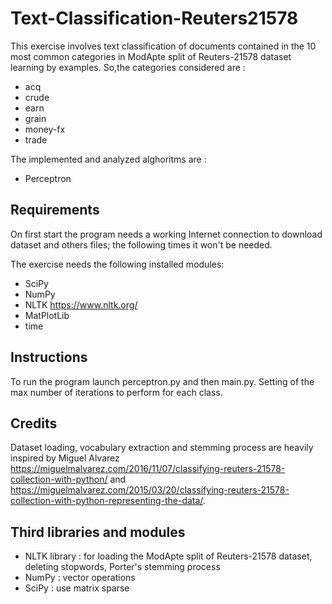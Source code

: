 # Text-Classification-Reuters21578
This exercise involves text classification of documents contained in the 10 most common categories in ModApte split of Reuters-21578 dataset learning by examples. 
So,the categories considered are :
* acq
* crude
* earn
* grain
* money-fx
* trade

The implemented and analyzed alghoritms are  :
* Perceptron


## Requirements

On first start the program needs a working Internet connection to download dataset and others files; the following times it won't be needed.

The exercise needs the following installed modules:
* SciPy
* NumPy
* NLTK    https://www.nltk.org/
* MatPlotLib
* time 

## Instructions
To run the program launch perceptron.py and then main.py. Setting of the max number of iterations to perform for each class.

## Credits

Dataset loading, vocabulary extraction and stemming process are heavily inspired by Miguel Alvarez https://miguelmalvarez.com/2016/11/07/classifying-reuters-21578-collection-with-python/ and https://miguelmalvarez.com/2015/03/20/classifying-reuters-21578-collection-with-python-representing-the-data/.

## Third libraries and modules

* NLTK library : for loading the ModApte split of Reuters-21578 dataset, deleting stopwords, Porter's stemming process
* NumPy : vector operations 
* SciPy : use matrix sparse
